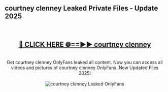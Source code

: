 <h2>courtney clenney Leaked Private Files - Update 2025</h2>
<br>
<div align="center">
<h2><a href="https://cliphot.my.id/courtney_clenney" rel="nofollow">🔴 CLICK HERE 🌐==►► courtney clenney</a></h2>
<br>
Get courtney clenney OnlyFans leaked all content. Now you can access all videos and pictures of courtney clenney OnlyFans. New Updated Files 2025!
<br>
<br>
<a href="https://cliphot.my.id/courtney_clenney" rel="nofollow" data-target="animated-image.originalLink"><img src="https://i.ibb.co.com/WyWwxjT/player-gif2.gif" alt="courtney clenney Leaked OnlyFans" style="max-width: 100%; display: inline-block;" data-target="animated-image.originalImage"></a>
</div>
<br>
